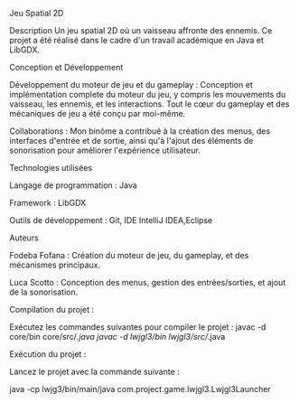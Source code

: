 Jeu Spatial 2D

Description
Un jeu spatial 2D où un vaisseau affronte des ennemis. Ce projet a été réalisé dans le cadre d'un travail académique en Java et LibGDX.

Conception et Développement

Développement du moteur de jeu et du gameplay : Conception et implémentation complete du moteur du jeu, y compris les mouvements du vaisseau, les ennemis, et les interactions. Tout le cœur du gameplay et des mécaniques de jeu a été conçu par moi-même.

Collaborations : Mon binôme a contribué à la création des menus, des interfaces d'entrée et de sortie, ainsi qu'à l'ajout des éléments de sonorisation pour améliorer l'expérience utilisateur.

Technologies utilisées

Langage de programmation : Java

Framework : LibGDX

Outils de développement : Git, IDE IntelliJ IDEA,Eclipse

Auteurs

Fodeba Fofana : Création du moteur de jeu, du gameplay, et des mécanismes principaux.

Luca Scotto : Conception des menus, gestion des entrées/sorties, et ajout de la sonorisation.


Compilation du projet :

Exécutez les commandes suivantes pour compiler le projet :
javac -d core/bin core/src/*.java
javac -d lwjgl3/bin lwjgl3/src/*.java 

Exécution du projet :

Lancez le projet avec la commande suivante : 

java -cp lwjg3/bin/main/java com.project.game.lwjgl3.Lwjgl3Launcher
